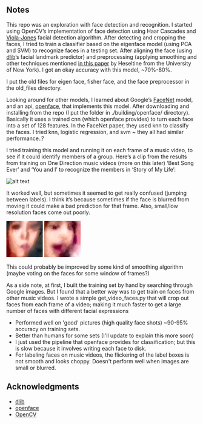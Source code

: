 ## Notes
This repo was an exploration with face detection and recognition. I started using OpenCV’s implementation of face detection using Haar Cascades and [Viola-Jones](https://sites.google.com/site/5kk73gpu2012/assignment/viola-jones-face-detection#TOC-Image-Pyramid) facial detection algorithm. After detecting and cropping the faces, I tried to train a classifier based on the eigenface model (using PCA and SVM) to recognize faces in a testing set. After aligning the face (using [dlib](https://github.com/davisking/dlib)’s facial landmark predictor) and preprocessing (applying smoothing and other techniques mentioned [in this paper](https://www.researchgate.net/publication/239084542_Evaluation_of_Image_Pre-Processing_Techniques_for_Eigenface_Based_Face_Recognition) by Heseltine from the University of New York). I got an okay accuracy with this model, ~70%-80%. 

I put the old files for eigen face, fisher face, and the face preprocessor in the old_files directory.

Looking around for other models, I learned about Google’s [FaceNet](https://arxiv.org/pdf/1503.03832.pdf) model, and an api, [openface](https://github.com/cmusatyalab/openface), that implements this model. After downloading and installing from the repo (I put the folder in ./building/openface/ directory). Basically it uses a trained cnn (which openface provides) to turn each face into a set of 128 features. In the FaceNet paper, they used knn to classify the faces. I tried knn, logistic regression, and svm ~ they all had similar performance..?

I tried training this model and running it on each frame of a music video, to see if it could identify members of a group. Here’s a clip from the results from training on One Direction music videos (more on this later) ‘Best Song Ever’ and ‘You and I’ to recognize the members in ‘Story of My Life’:


![alt text](https://github.com/jonathanshuai/face-detection-test/blob/master/project/records/story_of_my_life.gif?raw=true)

It worked well, but sometimes it seemed to get really confused (jumping between labels). I think it’s because sometimes if the face is blurred from moving it could make a bad prediction for that frame. Also, small/low resolution faces come out poorly.

![alt text](https://raw.githubusercontent.com/jonathanshuai/face-detection-test/master/project/records/25.jpg?token=AK2CHnqzMIcsFqBkOwDgJXaARPox6hHaks5aatzpwA%3D%3D)
![alt text](https://raw.githubusercontent.com/jonathanshuai/face-detection-test/master/project/records/29.jpg?token=AK2CHjg4Xa7_X8QGNVdcQ6Y3xsWHfSdyks5aat0RwA%3D%3D)

This could probably be improved by some kind of smoothing algorithm (maybe voting on the faces for some window of frames?)


As a side note, at first, I built the training set by hand by searching through Google images. But I found that a better way was to get train on faces from other music videos. I wrote a simple get_video_faces.py that will crop out faces from each frame of a video; making it much faster to get a large number of faces with different facial expressions

* Performed well on 'good' pictures (high quality face shots) ~90-95% accuracy on training sets.
* Better than humans for some sets (I'll update to explain this more soon)
* I just used the pipeline that openface provides for classification; but this is slow because it involves writing each face to disk. 
* For labeling faces on music videos, the flickering of the label boxes is not smooth and looks choppy. Doesn't perform well when images are small or blurred.

## Acknowledgments

* [dlib](https://github.com/davisking/dlib)
* [openface](https://github.com/cmusatyalab/openface)
* [OpenCV](https://opencv.org/)
